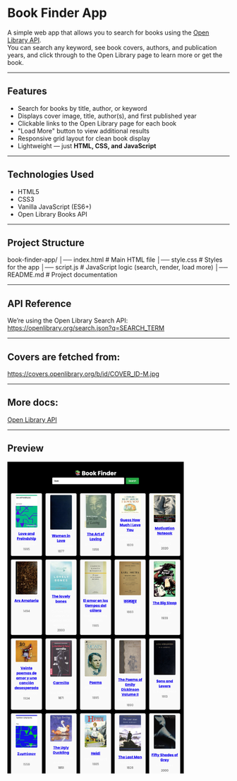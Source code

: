  # Book Finder App

A simple web app that allows you to search for books using the [Open Library API](https://openlibrary.org/developers/api).  
You can search any keyword, see book covers, authors, and publication years, and click through to the Open Library page to learn more or get the book.

---

## Features
- Search for books by title, author, or keyword  
- Displays cover image, title, author(s), and first published year  
- Clickable links to the Open Library page for each book  
- "Load More" button to view additional results  
- Responsive grid layout for clean book display  
- Lightweight — just **HTML, CSS, and JavaScript**  

---

## Technologies Used
- HTML5  
- CSS3  
- Vanilla JavaScript (ES6+)  
- Open Library Books API  

---

## Project Structure
book-finder-app/
│── index.html # Main HTML file
│── style.css # Styles for the app
│── script.js # JavaScript logic (search, render, load more)
│── README.md # Project documentation

---

## API Reference
We’re using the Open Library Search API:
https://openlibrary.org/search.json?q=SEARCH_TERM

---

## Covers are fetched from:
https://covers.openlibrary.org/b/id/COVER_ID-M.jpg

---

## More docs: 
<a href="https://openlibrary.org/developers/api">Open Library API</a>

---

## Preview
<img src="/assets/snapshot.png" alt="snapshot Preview" width="400">